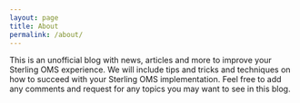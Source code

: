 ```yaml
---
layout: page
title: About
permalink: /about/
---
```


This is an unofficial blog with news, articles and more to improve your Sterling OMS experience. We will include tips and tricks and techniques on how to succeed with your Sterling OMS implementation. Feel free to add any comments and request for any topics you may want to see in this blog.
